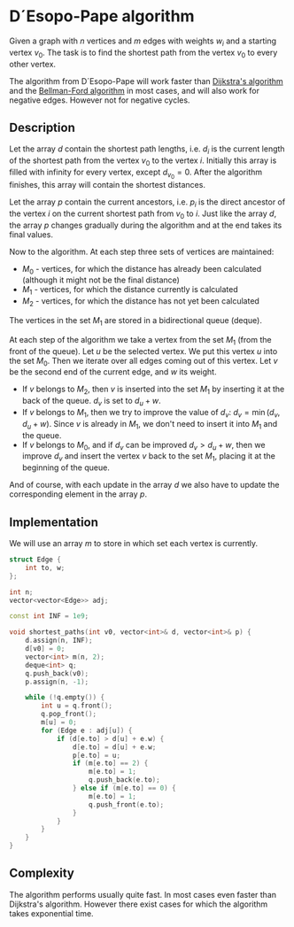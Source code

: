 <!--?title D´Esopo-Pape -->
# D´Esopo-Pape algorithm

Given a graph with $n$ vertices and $m$ edges with weights $w_i$ and a starting vertex $v_0$.
The task is to find the shortest path from the vertex $v_0$ to every other vertex.

The algorithm from D´Esopo-Pape will work faster than [Dijkstra's algorithm](dijkstra.md) and the [Bellman-Ford algorithm](bellman_ford.md) in most cases, and will also work for negative edges.
However not for negative cycles.

## Description

Let the array $d$ contain the shortest path lengths, i.e. $d_i$ is the current length of the shortest path from the vertex $v_0$ to the vertex $i$.
Initially this array is filled with infinity for every vertex, except $d_{v_0} = 0$.
After the algorithm finishes, this array will contain the shortest distances.

Let the array $p$ contain the current ancestors, i.e. $p_i$ is the direct ancestor of the vertex $i$ on the current shortest path from $v_0$ to $i$.
Just like the array $d$, the array $p$ changes gradually during the algorithm and at the end takes its final values.

Now to the algorithm.
At each step three sets of vertices are maintained:

- $M_0$ - vertices, for which the distance has already been calculated (although it might not be the final distance)
- $M_1$ - vertices, for which the distance currently is calculated
- $M_2$ - vertices, for which the distance has not yet been calculated

The vertices in the set $M_1$ are stored in a bidirectional queue (deque).

At each step of the algorithm we take a vertex from the set $M_1$ (from the front of the queue).
Let $u$ be the selected vertex.
We put this vertex $u$ into the set $M_0$.
Then we iterate over all edges coming out of this vertex.
Let $v$ be the second end of the current edge, and $w$ its weight.

- If $v$ belongs to $M_2$, then $v$ is inserted into the set $M_1$ by inserting it at the back of the queue.
$d_v$ is set to $d_u + w$.
- If $v$ belongs to $M_1$, then we try to improve the value of $d_v$: $d_v = \min(d_v, d_u + w)$.
Since $v$ is already in $M_1$, we don't need to insert it into $M_1$ and the queue.
- If $v$ belongs to $M_0$, and if $d_v$ can be improved $d_v > d_u + w$, then we improve $d_v$ and insert the vertex $v$ back to the set $M_1$, placing it at the beginning of the queue.

And of course, with each update in the array $d$ we also have to update the corresponding element in the array $p$.

## Implementation

We will use an array $m$ to store in which set each vertex is currently.

```cpp desopo_pape
struct Edge {
    int to, w;
};

int n;
vector<vector<Edge>> adj;

const int INF = 1e9;

void shortest_paths(int v0, vector<int>& d, vector<int>& p) {
    d.assign(n, INF);
    d[v0] = 0;
    vector<int> m(n, 2);
    deque<int> q;
    q.push_back(v0);
    p.assign(n, -1);

    while (!q.empty()) {
        int u = q.front();
        q.pop_front();
        m[u] = 0;
        for (Edge e : adj[u]) {
            if (d[e.to] > d[u] + e.w) {
                d[e.to] = d[u] + e.w;
                p[e.to] = u;
                if (m[e.to] == 2) {
                    m[e.to] = 1;
                    q.push_back(e.to);
                } else if (m[e.to] == 0) {
                    m[e.to] = 1;
                    q.push_front(e.to);
                }
            }
        }
    }
}
```

## Complexity

The algorithm performs usually quite fast.
In most cases even faster than Dijkstra's algorithm.
However there exist cases for which the algorithm takes exponential time.
